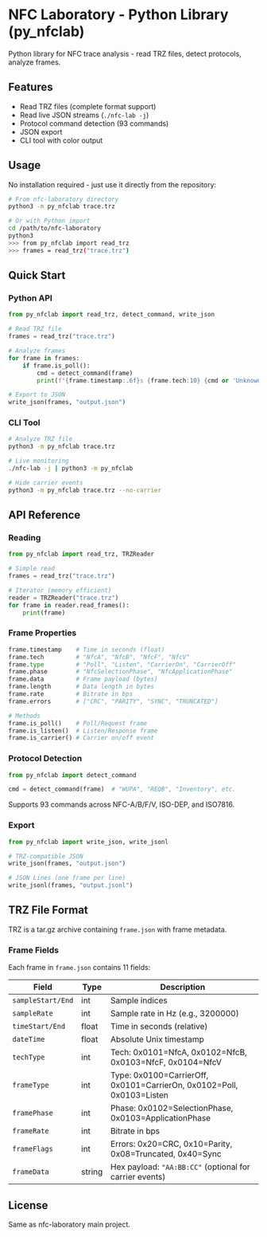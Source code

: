 # NFC Laboratory - Python Library (py_nfclab)

Python library for NFC trace analysis - read TRZ files, detect protocols, analyze frames.

## Features

- Read TRZ files (complete format support)
- Read live JSON streams (`./nfc-lab -j`)
- Protocol command detection (93 commands)
- JSON export
- CLI tool with color output

## Usage

No installation required - just use it directly from the repository:

```bash
# From nfc-laboratory directory
python3 -m py_nfclab trace.trz

# Or with Python import
cd /path/to/nfc-laboratory
python3
>>> from py_nfclab import read_trz
>>> frames = read_trz("trace.trz")
```

## Quick Start

### Python API

```python
from py_nfclab import read_trz, detect_command, write_json

# Read TRZ file
frames = read_trz("trace.trz")

# Analyze frames
for frame in frames:
    if frame.is_poll():
        cmd = detect_command(frame)
        print(f"{frame.timestamp:.6f}s {frame.tech:10} {cmd or 'Unknown':15} {frame.data.hex()}")

# Export to JSON
write_json(frames, "output.json")
```

### CLI Tool

```bash
# Analyze TRZ file
python3 -m py_nfclab trace.trz

# Live monitoring
./nfc-lab -j | python3 -m py_nfclab

# Hide carrier events
python3 -m py_nfclab trace.trz --no-carrier
```

## API Reference

### Reading

```python
from py_nfclab import read_trz, TRZReader

# Simple read
frames = read_trz("trace.trz")

# Iterator (memory efficient)
reader = TRZReader("trace.trz")
for frame in reader.read_frames():
    print(frame)
```

### Frame Properties

```python
frame.timestamp    # Time in seconds (float)
frame.tech         # "NfcA", "NfcB", "NfcF", "NfcV"
frame.type         # "Poll", "Listen", "CarrierOn", "CarrierOff"
frame.phase        # "NfcSelectionPhase", "NfcApplicationPhase"
frame.data         # Frame payload (bytes)
frame.length       # Data length in bytes
frame.rate         # Bitrate in bps
frame.errors       # ["CRC", "PARITY", "SYNC", "TRUNCATED"]

# Methods
frame.is_poll()    # Poll/Request frame
frame.is_listen()  # Listen/Response frame
frame.is_carrier() # Carrier on/off event
```

### Protocol Detection

```python
from py_nfclab import detect_command

cmd = detect_command(frame)  # "WUPA", "REQB", "Inventory", etc.
```

Supports 93 commands across NFC-A/B/F/V, ISO-DEP, and ISO7816.

### Export

```python
from py_nfclab import write_json, write_jsonl

# TRZ-compatible JSON
write_json(frames, "output.json")

# JSON Lines (one frame per line)
write_jsonl(frames, "output.jsonl")
```

## TRZ File Format

TRZ is a tar.gz archive containing `frame.json` with frame metadata.

### Frame Fields

Each frame in `frame.json` contains 11 fields:

| Field | Type | Description |
|-------|------|-------------|
| `sampleStart/End` | int | Sample indices |
| `sampleRate` | int | Sample rate in Hz (e.g., 3200000) |
| `timeStart/End` | float | Time in seconds (relative) |
| `dateTime` | float | Absolute Unix timestamp |
| `techType` | int | Tech: 0x0101=NfcA, 0x0102=NfcB, 0x0103=NfcF, 0x0104=NfcV |
| `frameType` | int | Type: 0x0100=CarrierOff, 0x0101=CarrierOn, 0x0102=Poll, 0x0103=Listen |
| `framePhase` | int | Phase: 0x0102=SelectionPhase, 0x0103=ApplicationPhase |
| `frameRate` | int | Bitrate in bps |
| `frameFlags` | int | Errors: 0x20=CRC, 0x10=Parity, 0x08=Truncated, 0x40=Sync |
| `frameData` | string | Hex payload: `"AA:BB:CC"` (optional for carrier events) |

## License

Same as nfc-laboratory main project.
